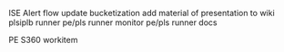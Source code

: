 ISE Alert flow update
bucketization
add material of presentation to wiki
plsiplb runner
pe/pls runner monitor 
pe/pls runner docs


PE S360 workitem